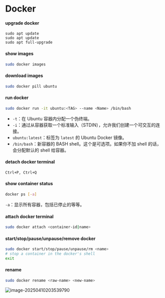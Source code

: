 # Docker

#### upgrade docker

```Sh
sudo apt update
sudo apt update
sudo apt full-upgrade
```

#### show images

```sh
sudo docker images
```

#### download images

```sh
sudo docker pill ubuntu
```

#### run docker

```sh
sudo docker run -it ubuntu:<TAG> --name <Name> /bin/bash
```

- `-t`：在 Ubuntu 容器内分配一个伪终端。
- `-i`：通过从容器获取一个标准输入（STDIN），允许我们创建一个可交互的连接。
- `ubuntu:latest`：标签为 `latest` 的 Ubuntu Docker 镜像。
- `/bin/bash`：新容器的 BASH shell。这个是可选项。如果你不加 shell 的话，会分配默认的 shell 给容器。

#### detach docker terminal

```
Ctrl+P, Ctrl+Q
```

#### show container status

```sh
docker ps [-a]
```

`-a`：显示所有容器，包括已停止的等等。

#### attach docker terminal

```sh
sudo docker attach <container-id|name>
```

#### start/stop/pause/unpause/remove docker

```sh
sudo docker start/stop/pause/unpause/rm <name>
# stop a container in the docker's shell
exit
```

#### rename

```sh
sudo docker rename <raw-name> <new-name>
```

![image-20250410203539790](C:\Users\ZhangJialiang\AppData\Roaming\Typora\typora-user-images\image-20250410203539790.png)























